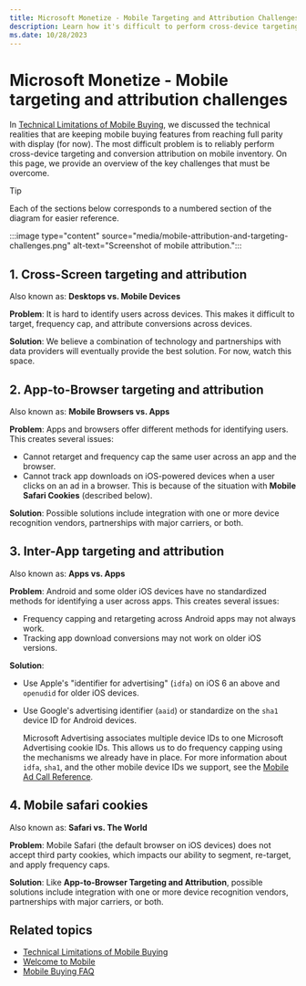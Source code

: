 ```yaml
---
title: Microsoft Monetize - Mobile Targeting and Attribution Challenges
description: Learn how it's difficult to perform cross-device targeting and conversion attribution on mobile inventory. On this page, we provide an overview of the key challenges that must be overcome.
ms.date: 10/28/2023
---
```



# Microsoft Monetize - Mobile targeting and attribution challenges

In [Technical Limitations of Mobile Buying](technical-limitations-of-mobile-buying.md), we discussed the technical realities that are keeping mobile buying features from reaching full parity with display (for now). The most difficult problem is to reliably perform cross-device targeting and conversion attribution on mobile inventory. On this page, we provide an overview of the key challenges that must be overcome.

> [!TIP]
> Each of the sections below corresponds to a numbered section of the diagram for easier reference.

:::image type="content" source="media/mobile-attribution-and-targeting-challenges.png" alt-text="Screenshot of mobile attribution.":::

## 1. Cross-Screen targeting and attribution

Also known as: **Desktops vs. Mobile Devices**

**Problem**: It is hard to identify users across devices. This makes it difficult to target, frequency cap, and attribute conversions across devices.

**Solution**: We believe a combination of technology and partnerships with data providers will eventually provide the best solution. For now, watch this space.

## 2. App-to-Browser targeting and attribution

Also known as: **Mobile Browsers vs. Apps**

**Problem**: Apps and browsers offer different methods for identifying users. This creates several issues:

- Cannot retarget and frequency cap the same user across an app and the browser.
- Cannot track app downloads on iOS-powered devices when a user clicks on an ad in a browser. This is because of the situation with **Mobile Safari Cookies** (described below).

**Solution**: Possible solutions include integration with one or more device recognition vendors, partnerships with major carriers, or both.

## 3. Inter-App targeting and attribution

Also known as: **Apps vs. Apps**

**Problem**: Android and some older iOS devices have no standardized methods for identifying a user across apps. This creates several issues:

- Frequency capping and retargeting across Android apps may not always work.
- Tracking app download conversions may not work on older iOS versions.

**Solution**:

- Use Apple's "identifier for advertising" (`idfa`) on iOS 6 an above and `openudid` for older iOS devices.

- Use Google's advertising identifier (`aaid`) or standardize on the `sha1` device ID for Android devices.

  Microsoft Advertising associates multiple device IDs to one Microsoft Advertising cookie IDs. This allows us to do frequency capping using the mechanisms we already have in place. For more information about `idfa`, `sha1`, and the other mobile device IDs we support, see the [Mobile Ad Call Reference](mobile-ad-call-reference.md).

## 4. Mobile safari cookies

Also known as: **Safari vs. The World**

**Problem**: Mobile Safari (the default browser on iOS devices) does not accept third party cookies, which impacts our ability to segment, re-target, and apply frequency caps.

**Solution**: Like **App-to-Browser Targeting and Attribution**, possible solutions include integration with one or more device recognition vendors, partnerships with major carriers, or both.

## Related topics

- [Technical Limitations of Mobile Buying](technical-limitations-of-mobile-buying.md)
- [Welcome to Mobile](welcome-to-mobile.md)
- [Mobile Buying FAQ](mobile-buying-faq.md)